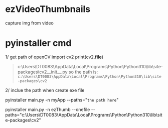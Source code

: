 # ezVideoThumbnails

capture img from video

# pyinstaller cmd

1/ get path of openCV
import cv2
print(cv2.**file**)

> c:\Users\DT0083\AppData\Local\Programs\Python\Python310\lib\site-packages\cv2\_\_init\_\_.py
> so the path is:
> `c:\Users\DT0083\AppData\Local\Programs\Python\Python310\lib\site-packages\cv2`

2/ inclue the path when create exe file

pyinstaller main.py -n myApp --paths="`the path here`"

pyinstaller main.py -n ezThumb --onefile --paths="c:\Users\DT0083\AppData\Local\Programs\Python\Python310\lib\site-packages\cv2"

